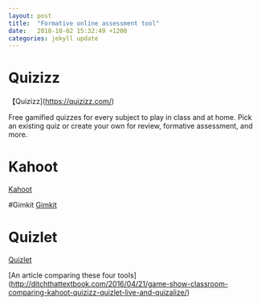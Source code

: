 ```yaml
---
layout: post
title:  "Formative online assessment tool"
date:   2018-10-02 15:32:49 +1200
categories: jekyll update
---
```

# Quizizz
【Quizizz](https://quizizz.com/)

Free gamified quizzes for every subject to play in class and at home. Pick an existing quiz or create your own for review, formative assessment, and more.

# Kahoot
[Kahoot](https://kahoot.com/)


#Gimkit
[Gimkit](https://www.gimkit.com/pricing)

# Quizlet
[Quizlet](https://quizlet.com/en-gb)


[An article comparing these four tools] (http://ditchthattextbook.com/2016/04/21/game-show-classroom-comparing-kahoot-quizizz-quizlet-live-and-quizalize/)
